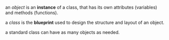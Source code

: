 an *object* is an **instance** of a class,
that has its own attributes (variables)
and methods (functions).

a *class* is the **blueprint** used to design
the structure and layout of an object.

a standard class can have as many objects as needed.